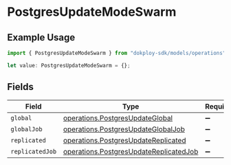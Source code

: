 # PostgresUpdateModeSwarm

## Example Usage

```typescript
import { PostgresUpdateModeSwarm } from "dokploy-sdk/models/operations";

let value: PostgresUpdateModeSwarm = {};
```

## Fields

| Field                                                                                            | Type                                                                                             | Required                                                                                         | Description                                                                                      |
| ------------------------------------------------------------------------------------------------ | ------------------------------------------------------------------------------------------------ | ------------------------------------------------------------------------------------------------ | ------------------------------------------------------------------------------------------------ |
| `global`                                                                                         | [operations.PostgresUpdateGlobal](../../models/operations/postgresupdateglobal.md)               | :heavy_minus_sign:                                                                               | N/A                                                                                              |
| `globalJob`                                                                                      | [operations.PostgresUpdateGlobalJob](../../models/operations/postgresupdateglobaljob.md)         | :heavy_minus_sign:                                                                               | N/A                                                                                              |
| `replicated`                                                                                     | [operations.PostgresUpdateReplicated](../../models/operations/postgresupdatereplicated.md)       | :heavy_minus_sign:                                                                               | N/A                                                                                              |
| `replicatedJob`                                                                                  | [operations.PostgresUpdateReplicatedJob](../../models/operations/postgresupdatereplicatedjob.md) | :heavy_minus_sign:                                                                               | N/A                                                                                              |